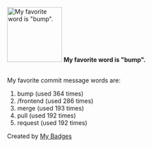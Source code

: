 <img src="https://my-badges.github.io/my-badges/favorite-word.png" alt="My favorite word is &quot;bump&quot;." title="My favorite word is &quot;bump&quot;." width="128">
<strong>My favorite word is &quot;bump&quot;.</strong>
<br><br>

My favorite commit message words are:

1. bump (used 364 times)
2. /frontend (used 286 times)
3. merge (used 193 times)
4. pull (used 192 times)
5. request (used 192 times)


Created by <a href="https://github.com/my-badges/my-badges">My Badges</a>